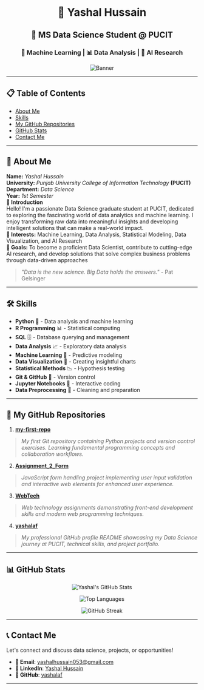 <div align="center">

# 🚀 Yashal Hussain

## 💫 MS Data Science Student @ PUCIT
### 🤖 Machine Learning | 📊 Data Analysis | 🎯 AI Research

<img src="https://via.placeholder.com/800x150/0D1117/FFFFFF?text=Data+Science+Portfolio" alt="Banner" />

---

</div>

## 📋 Table of Contents
- [About Me](#about-me)
- [Skills](#skills)
- [My GitHub Repositories](#my-github-repositories)
- [GitHub Stats](#github-stats)
- [Contact Me](#contact-me)
---
## 👤 About Me
**Name:** *Yashal Hussain*\
**University:** *Punjab University College of Information Technology* **(PUCIT)**\
**Department:** *Data Science*\
**Year:** *1st Semester*\
**👋 Introduction**\
Hello! I'm a passionate Data Science graduate student at PUCIT, dedicated to exploring the fascinating world of data analytics and machine learning. I enjoy transforming raw data into meaningful insights and developing intelligent solutions that can make a real-world impact.\
**🧠 Interests:** Machine Learning, Data Analysis, Statistical Modeling, Data Visualization, and AI Research\
**🎯 Goals:** To become a proficient Data Scientist, contribute to cutting-edge AI research, and develop solutions that solve complex business problems through data-driven approaches
> *"Data is the new science. Big Data holds the answers."* - Pat Gelsinger
---
## 🛠️ Skills
- **Python** 🐍 - Data analysis and machine learning
- **R Programming** 📊 - Statistical computing
- **SQL** 🗄️ - Database querying and management
- **Data Analysis** 📈 - Exploratory data analysis
- **Machine Learning** 🤖 - Predictive modeling
- **Data Visualization** 🎨 - Creating insightful charts
- **Statistical Methods** 📉 - Hypothesis testing
- **Git & GitHub** 🔀 - Version control
- **Jupyter Notebooks** 📓 - Interactive coding
- **Data Preprocessing** 🧹 - Cleaning and preparation
---
## 📂 My GitHub Repositories

1. **[my-first-repo](https://github.com/yashalaf/my-first-repo)**  
  > *My first Git repository containing Python projects and version control exercises. Learning fundamental programming concepts and collaboration workflows.*
2. **[Assignment_2_Form](https://github.com/yashalaf/Assignment_2_Form.git)**  
  > *JavaScript form handling project implementing user input validation and interactive web elements for enhanced user experience.*
3. **[WebTech](https://github.com/yashalaf/WebTech)**  
  > *Web technology assignments demonstrating front-end development skills and modern web programming techniques.*
4. **[yashalaf](https://github.com/yashalaf/yashalaf)**  
  > *My professional GitHub profile README showcasing my Data Science journey at PUCIT, technical skills, and project portfolio.*
---
## 📊 GitHub Stats
<div align="center">

![Yashal's GitHub Stats](https://github-readme-stats.vercel.app/api?username=yashalaf&show_icons=true&theme=radical&hide_border=true)

![Top Languages](https://github-readme-stats.vercel.app/api/top-langs/?username=yashalaf&layout=compact&theme=radical&hide_border=true)

![GitHub Streak](https://github-readme-streak-stats.herokuapp.com/?user=yashalaf&theme=radical)

---
</div>

## 📞 Contact Me

Let's connect and discuss data science, projects, or opportunities!

- **📧 Email**: [yashalhussain053@gmail.com](mailto:yashalhussain053@gmail.com)  
- **💼 LinkedIn**: [Yashal Hussain](https://www.linkedin.com/in/yashal-hussain-a2b574318)  
- **🐙 GitHub**: [yashalaf](https://github.com/yashalaf)
---













